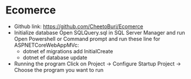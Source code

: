 # Ecomerce
- Github link: https://github.com/CheetoBuri/Ecomerce
- Initialize database
  Open SQLQuery.sql in SQL Server Manager and run
  Open Powershell or Command prompt and run these line for ASPNETCoreWebAppMVc:
   - dotnet ef migrations add InitialCreate
   - dotnet ef database update
- Running the program
  Click on Project -> Configure Startup Project -> Choose the program you want to run
